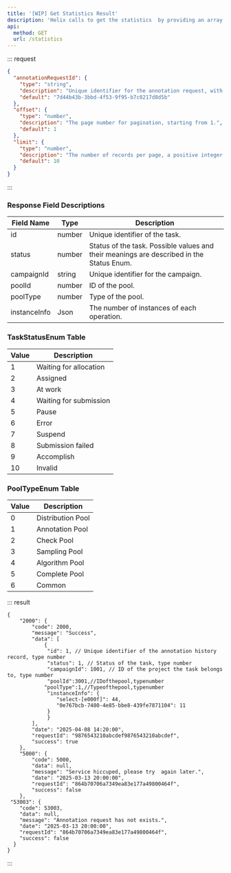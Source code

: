 ```yaml
---
title: '[WIP] Get Statistics Result'
description: 'Helix calls to get the statistics  by providing an array of annotationRequestId and pagination information, which can be used to deliver statistics and query the relevant annotation result.'
api:
  method: GET
  url: /statistics
---
```


::: request

```json [body]
{
  "annotationRequestId": {
    "type": "string",
    "description": "Unique identifier for the annotation request, with a maximum length of 255 bytes.",
    "default": "7d44b43b-3bbd-4f53-9f95-b7c0217d8d5b"
  },
  "offset": {
    "type": "number",
    "description": "The page number for pagination, starting from 1.",
    "default": 1
  },
  "limit": {
    "type": "number",
    "description": "The number of records per page, a positive integer.By default, protect the maximum value of the server is 100. ",
    "default": 10
  }
}
```

:::

### Response Field Descriptions

| Field Name   | Type   | Description                                                                              |
| ------------ | ------ | ---------------------------------------------------------------------------------------- |
| id           | number | Unique identifier of the task.                                                           |
| status       | number | Status of the task. Possible values and their meanings are described in the Status Enum. |
| campaignId   | string | Unique identifier for the campaign.                                                      |
| poolId       | number | ID of the pool.                                                                          |
| poolType     | number | Type of the pool.                                                                        |
| instanceInfo | Json   | The number of instances of each operation.                                               |

### TaskStatusEnum Table

| Value | Description            |
| ----- | ---------------------- |
| 1     | Waiting for allocation |
| 2     | Assigned               |
| 3     | At work                |
| 4     | Waiting for submission |
| 5     | Pause                  |
| 6     | Error                  |
| 7     | Suspend                |
| 8     | Submission failed      |
| 9     | Accomplish             |
| 10    | Invalid                |

### PoolTypeEnum Table

| Value | Description       |
| ----- | ----------------- |
| 0     | Distribution Pool |
| 1     | Annotation Pool   |
| 2     | Check Pool        |
| 3     | Sampling Pool     |
| 4     | Algorithm Pool    |
| 5     | Complete Pool     |
| 6     | Common            |

::: result

```json[responses]
{
    "2000": {
        "code": 2000,
        "message": "Success",
        "data": [
            {
             "id": 1, // Unique identifier of the annotation history record, type number
             "status": 1, // Status of the task, type number
             "campaignId": 1001, // ID of the project the task belongs to, type number
             "poolId":3001,//IDofthepool,typenumber
            "poolType":1,//Typeofthepool,typenumber
             "instanceInfo": {
                "select-[e000f]": 44,
                "0e767bcb-7480-4e85-bbe8-439fe7871104": 11
             }
             }
        ],
        "date": "2025-04-08 14:20:00",
        "requestId": "9876543210abcdef9876543210abcdef",
        "success": true
    },
    "5000": {
        "code": 5000,
        "data": null,
        "message": "Service hiccuped, please try  again later.",
        "date": "2025-03-13 20:00:00",
        "requestId": "864b70706a7349ea83e177a49800464f",
        "success": false
    },
 "53003": {
    "code": 53003,
    "data": null,
    "message": "Annotation request has not exists.",
    "date": "2025-03-13 20:00:00",
    "requestId": "864b70706a7349ea83e177a49800464f",
    "success": false
  }
}
```

:::
